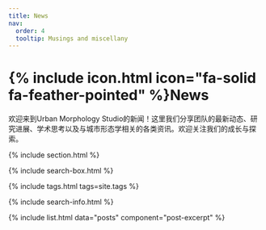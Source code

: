 ```yaml
---
title: News
nav:
  order: 4
  tooltip: Musings and miscellany
---
```


# {% include icon.html icon="fa-solid fa-feather-pointed" %}News

欢迎来到Urban Morphology Studio的新闻！这里我们分享团队的最新动态、研究进展、学术思考以及与城市形态学相关的各类资讯。欢迎关注我们的成长与探索。

{% include section.html %}

{% include search-box.html %}

{% include tags.html tags=site.tags %}

{% include search-info.html %}

{% include list.html data="posts" component="post-excerpt" %}
